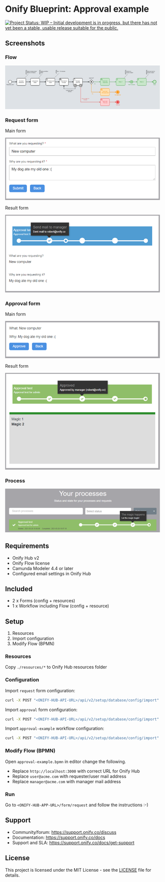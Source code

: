 # Onify Blueprint: Approval example

[![Project Status: WIP – Initial development is in progress, but there has not yet been a stable, usable release suitable for the public.](https://www.repostatus.org/badges/latest/wip.svg)](https://www.repostatus.org/#wip)

## Screenshots

### Flow

![alt text](flow.png "Flow")

### Request form 

Main form

![alt text](form-main-request.png "Request - Main form")

Result form

![alt text](form-result-request.png "Request - Result form")

### Approval form 

Main form

![alt text](form-main-approval.png "Approval - Main form")

Result form

![alt text](form-result-approval.png "Approval - Result form")

### Process

![alt text](process.png "Process")

## Requirements

* Onify Hub v2
* Onify Flow license
* Camunda Modeler 4.4 or later 
* Configured email settings in Onify Hub

## Included

* 2 x Forms (config + resources)
* 1 x Workflow including Flow (config + resource)

## Setup

1. Resources
2. Import configuration
3. Modify Flow (BPMN)

### Resources

Copy `./resources/*` to Onify Hub resources folder 

### Configuration

Import `request` form configuration:

```bash
curl -X POST "<ONIFY-HUB-API-URL>/api/v2/setup/database/config/import" -H "accept: application/json" -H "authorization: <ONIFY-HUB-API-TOKEN>" -H "Content-Type: application/json" -d "@form_request.json
```

Import `approval` form configuration:

```bash
curl -X POST "<ONIFY-HUB-API-URL>/api/v2/setup/database/config/import" -H "accept: application/json" -H "authorization: <ONIFY-HUB-API-TOKEN>" -H "Content-Type: application/json" -d "@form_approval.json
```

Import `approval-example` workflow configuration:

```bash
curl -X POST "<ONIFY-HUB-API-URL>/api/v2/setup/database/config/import" -H "accept: application/json" -H "authorization: <ONIFY-HUB-API-TOKEN>" -H "Content-Type: application/json" -d "@workflow.json
```

### Modify Flow (BPMN)

Open `approval-example.bpmn` in editor change the following.

* Replace `http://localhost:3000` with correct URL for Onify Hub
* Replace `user@acme.com` with requester/user mail address
* Replace `manager@acme.com` with manager mail address

### Run 

Go to `<ONIFY-HUB-APP-URL>/form/request` and follow the instructions :-)

## Support

* Community/forum: https://support.onify.co/discuss
* Documentation: https://support.onify.co/docs
* Support and SLA: https://support.onify.co/docs/get-support

## License

This project is licensed under the MIT License - see the [LICENSE](LICENSE) file for details.
